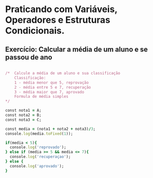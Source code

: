 # Praticando com Variáveis, Operadores e Estruturas Condicionais. 
## Exercício:  Calcular a média de um aluno e se passou de ano 

```ruby

/*  Calcule a média de um aluno e sua classificação
    Classificação:
    1 - média menor que 5, reprovação
    2 - média entre 5 e 7, recuperação
    3 - média maior que 7, aprovado
    Formula de média simples
*/

const nota1 = A;
const nota2 = B;
const nota3 = C;

const media = (nota1 + nota2 + nota3)/3;
console.log(media.toFixed(1));

if(media < 5){
  console.log('reprovado');
} else if (media >= 5 && media <= 7){
  console.log('recuperaçao');
} else {
  console.log('aprovado');
}

```
